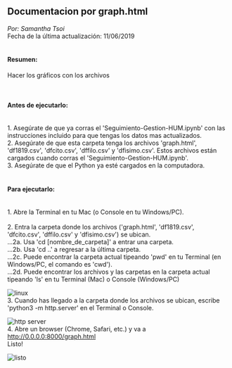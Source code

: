 ## Documentacion por graph.html <br />
_Por: Samantha Tsoi_ <br />
Fecha de la última actualización: 11/06/2019 <br/>
<br />




#### Resumen: <br />
Hacer los gráficos con los archivos <br />


<br />

#### Antes de ejecutarlo: 
<br />
1. Asegúrate de que ya corras el 'Seguimiento-Gestion-HUM.ipynb' con las instrucciones incluido para que tengas los datos mas actualizados.  <br />
2. Asegúrate de que esta carpeta tenga los archivos 'graph.html', 'df1819.csv', 'dfcito.csv', 'dffilo.csv' y 'dfisimo.csv'. Estos archivos están cargados cuando corras el 'Seguimiento-Gestion-HUM.ipynb'. <br />
3. Asegúrate de que el Python ya esté cargados en la computadora.  <br/>
 <br/>

#### Para ejecutarlo: 
<br />
1. Abre la Terminal en tu Mac (o Console en tu Windows/PC).
<br /> <br />
2. Entra la carpeta donde los archivos ('graph.html', 'df1819.csv', 'dfcito.csv', 'dffilo.csv' y 'dfisimo.csv') se ubican. <br />
...2a. Usa 'cd [nombre_de_carpeta]' a entrar una carpeta. <br />
...2b. Usa 'cd ..' a regresar a la última carpeta. <br />
...2c. Puede encontrar la carpeta actual tipeando 'pwd' en tu Terminal (en Windows/PC, el comando es 'cwd'). <br />
...2d. Puede encontrar los archivos y las carpetas en la carpeta actual tipeando 'ls' en tu Terminal (Mac) o Console (Windows/PC) 

![linux](https://user-images.githubusercontent.com/8455299/59278378-dff15f00-8c2f-11e9-91be-dc415e9b66db.png)
<br />
3. Cuando has llegado a la carpeta donde los archivos se ubican, escribe 'python3 -m http.server' en el Terminal o Console.

![http server](https://user-images.githubusercontent.com/8455299/59278591-48d8d700-8c30-11e9-8b47-fa0ba643ec4c.png)
<br />
4. Abre un browser (Chrome, Safari, etc.) y va a http://0.0.0.0:8000/graph.html <br>
Listo!

![listo](https://user-images.githubusercontent.com/8455299/59278780-a5d48d00-8c30-11e9-8271-22360dac9b08.png)
